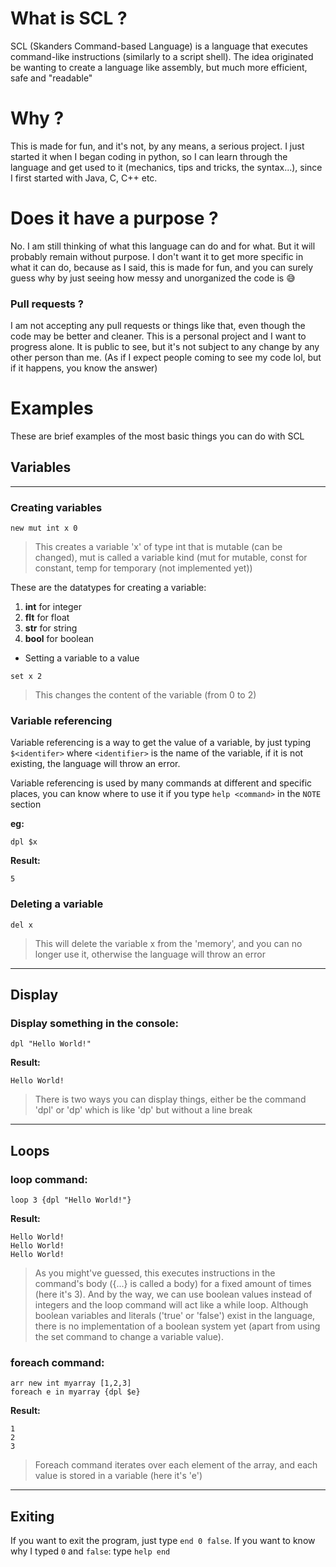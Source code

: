# What is SCL ?

SCL (Skanders Command-based Language) is a language that executes command-like
instructions (similarly to a script shell). The idea originated be wanting to
create a language like assembly, but much more efficient, safe and "readable"

# Why ?

This is made for fun, and it's not, by any means, a serious project. I just started it when I began
coding in python, so I can learn through the language and get used to it (mechanics, tips and tricks, the syntax...), 
since I first started with Java, C, C++ etc.

# Does it have a purpose ?

No. I am still thinking of what this language can do and for what. But it will probably remain
without purpose. I don't want it to get more specific in what it can do, because as I said, this is made for fun,
and you can surely guess why by just seeing how messy and unorganized the code is 😅

### Pull requests ?

I am not accepting any pull requests or things like that, even though the code may be better and cleaner. This is a personal project
and I want to progress alone. It is public to see, but it's not subject to any change by any other person than me. (As if I expect people coming
to see my code lol, but if it happens, you know the answer)

# Examples

These are brief examples of the most basic things you can do with SCL

## Variables

---------------------------------------------

### Creating variables
```
new mut int x 0
```
> This creates a variable 'x' of type int that is mutable (can be changed), mut is called a
> variable kind (mut for mutable, const for constant, temp for temporary (not implemented yet))

These are the datatypes for creating a variable:
1. **int** for integer
2. **flt** for float
3. **str** for string
4. **bool** for boolean

* Setting a variable to a value
```
set x 2
```
> This changes the content of the variable (from 0 to 2)

### Variable referencing

Variable referencing is a way to get the value of a variable, by just typing `$<identifer>` where
`<identifier>` is the name of the variable, if it is not existing, the language will throw an error.

Variable referencing is used by many commands at different and specific places, you can know where to use it
if you type `help <command>` in the `NOTE` section

**eg:**
```
dpl $x
```
**Result:**
```
5
```
### Deleting a variable
```
del x
```
> This will delete the variable x from the 'memory', and you can no longer use it, otherwise the language will throw an error

---------------------------------------------

## Display

### Display something in the console:
```
dpl "Hello World!"
```
**Result:**
```
Hello World!
```
> There is two ways you can display things, either be the command 'dpl' or 'dp' which is like
> 'dp' but without a line break

---------------------------------------------

## Loops

### loop command:
```
loop 3 {dpl "Hello World!"}
```
**Result:**
```
Hello World!
Hello World!
Hello World!
```
> As you might've guessed, this executes instructions in the command's body ({...} is called a body)
> for a fixed amount of times (here it's 3). And by the way, we can use boolean values instead of integers
> and the loop command will act like a while loop. Although boolean variables and literals ('true' or 'false')
> exist in the language, there is no implementation of a boolean system yet (apart from using the set command to
> change a variable value).

### foreach command:
```
arr new int myarray [1,2,3]
foreach e in myarray {dpl $e}
```
**Result:**
```
1
2
3
```
> Foreach command iterates over each element of the array, and each value
> is stored in a variable (here it's 'e')

---------------------------------------------

## Exiting

If you want to exit the program, just type `end 0 false`. If you want to know why I typed
`0` and `false`: type `help end`